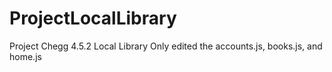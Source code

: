 # ProjectLocalLibrary
Project Chegg 4.5.2 Local Library
Only edited the accounts.js, books.js, and home.js

